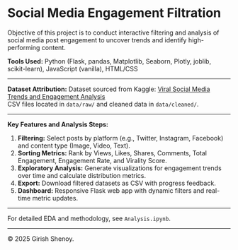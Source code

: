 # Social Media Engagement Filtration

Objective of this project is to conduct interactive filtering and analysis of social media post engagement to uncover trends and identify high-performing content.

**Tools Used:** Python (Flask, pandas, Matplotlib, Seaborn, Plotly, joblib, scikit-learn), JavaScript (vanilla), HTML/CSS

---

**Dataset Attribution:**
Dataset sourced from Kaggle: [Viral Social Media Trends and Engagement Analysis](https://www.kaggle.com/datasets/atharvasoundankar/viral-social-media-trends-and-engagement-analysis)  
CSV files located in `data/raw/` and cleaned data in `data/cleaned/`.

---

**Key Features and Analysis Steps:**
1. **Filtering:** Select posts by platform (e.g., Twitter, Instagram, Facebook) and content type (Image, Video, Text).
2. **Sorting Metrics:** Rank by Views, Likes, Shares, Comments, Total Engagement, Engagement Rate, and Virality Score.
3. **Exploratory Analysis:** Generate visualizations for engagement trends over time and calculate distribution metrics.
4. **Export:** Download filtered datasets as CSV with progress feedback.
5. **Dashboard:** Responsive Flask web app with dynamic filters and real-time metric updates.

---

For detailed EDA and methodology, see `Analysis.ipynb`.

---

© 2025 Girish Shenoy.

